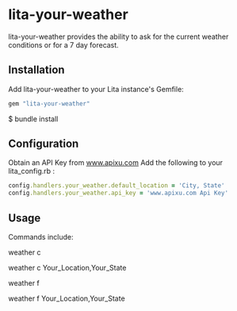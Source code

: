 # lita-your-weather

lita-your-weather provides the ability to ask for the current weather conditions or for a 7 day forecast.

## Installation

Add lita-your-weather to your Lita instance's Gemfile:

``` ruby
gem "lita-your-weather"
```
$ bundle install

## Configuration

Obtain an API Key from www.apixu.com
Add the following to your lita_config.rb :

``` ruby
config.handlers.your_weather.default_location = 'City, State'
config.handlers.your_weather.api_key = 'www.apixu.com Api Key'
```

## Usage

Commands include:

<!-- For current weather of default location -->
weather c
<!-- For current weather of specified location-->
weather c Your_Location,Your_State

<!-- For weather forecast of default location-->
weather f
<!-- For weather forecast of specified location-->
weather f Your_Location,Your_State
